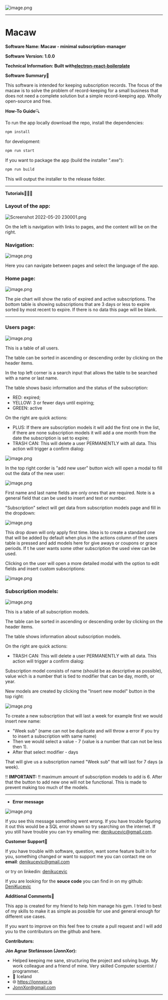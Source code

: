 ![image.png](media_Macaw/titleimg.png)

---

# Macaw

**Software Name: Macaw - minimal subscription-manager**

**Software Version: 1.0.0**

**Technical Information: Built with**[**electron-react-boilerplate**](https://electron-react-boilerplate.js.org/)

**Software Summary**🧠

This software is intended for keeping subscription records. The focus of the macaw is to solve the problem of record-keeping for a small business that does not need a complete solution but a simple record-keeping app. Wholly open-source and free.

**How-To Guide**🔍

To run the app locally download the repo, install the dependencies:

```bash
npm install
```

for development:

```bash
npm run start
```

If you want to package the app (build the installer ".exe"):

```bash
npm run build
```

This will output the installer to the release folder.

---

**Tutorials**🙋🏼‍♂️

### **Layout of the app**:

![Screenshot 2022-05-20 230001.png](media_Macaw/Screenshot%202022-05-20%20230001.png)

On the left is navigation with links to pages, and the content will be on the right.

### **Navigation**:

![image.png](media_Macaw/image.png)

Here you can navigate between pages and select the language of the app.

### **Home page**:

![image.png](media_Macaw/f4f51835-c12e-4b8b-8c67-d6e5e2074eaa_image.png)

The pie chart will show the ratio of expired and active subscriptions. The bottom table is showing subscriptions that are 3 days or less to expire sorted by most recent to expire. If there is no data this page will be blank.

---

### **Users page:**

![image.png](media_Macaw/4ed49ae4-d988-414a-a39c-ae3ad0a1b2eb_image.png)

This is a table of all users.

The table can be sorted in ascending or descending order by clicking on the header items.

In the top left corner is a search input that allows the table to be searched with a name or last name.

The table shows basic information and the status of the subscription:

- RED: expired;
- YELLOW: 3 or fewer days until expiring;
- GREEN: active

On the right are quick actions:

- PLUS: If there are subscription models it will add the first one in the list, if there are none subscription models it will add a one month from the date the subscription is set to expire;
- TRASH CAN: This will delete a user PERMANENTLY with all data. This action will trigger a confirm dialog:

![image.png](media_Macaw/8310c46e-ca86-485d-81d6-a12059b713a1_image.png)

In the top right corder is "add new user" button wich will open a modal to fill out the data of the new user:

![image.png](media_Macaw/a6943b85-54d1-4245-af60-cf0704728062_image.png)

First name and last name fields are only ones that are required. Note is a general field that can be used to insert and text or number.

"Subscription" select will get data from subscription models page and fill in the dropdown:

![image.png](media_Macaw/e3b010c5-0309-441f-af91-bd0001e38435_image.png)

This drop down will only apply first time. Idea is to create a standard one that will be added by default when plus in the actions column of the users table is pressed and add models here for give aways or coupons or grace periods. If t he user wants some other subscription the used view can be used.

Clicking on the user will open a more detailed modal with the option to edit fields and insert custom subscriptions:

![image.png](media_Macaw/0e48088b-cbc7-47d2-a6ec-ed2b6d38fb71_image.png)

### **Subscription models**:

![image.png](media_Macaw/3e181094-337c-4f39-a5a5-75b0dd27226b_image.png)

This is a table of all subscription models.

The table can be sorted in ascending or descending order by clicking on the header items.

The table shows information about subscription models.

On the right are quick actions:

- TRASH CAN: This will delete a user PERMANENTLY with all data. This action will trigger a confirm dialog:

Subscription model consists of name (should be as descriptive as possible), value wich is a number that is tied to modifier that can be day, month, or year.

New models are created by clicking the "Insert new model" button in the top right:

![image.png](media_Macaw/033fdc93-35c1-4493-91b8-5bdf63fabde6_image.png)

To create a new subscription that will last a week for example first we would insert new name:

- "Week sub" (name can not be duplicate and will throw a error if you try to insert a subscription with same name)
- Then we would select a value - 7 (value is a number that can not be less then 1).
- After that select modifier - days

That will give us a subscription named "Week sub" that will last for 7 days (a week).

!! **IMPORTANT:**
!! maximum amount of subscription models to add is 6. After that the button to add new one will not be functional. This is made to prevent making too much of the models.

---

- **Error message**

![image.png](media_Macaw/ddb09b11-9fdb-402c-99dd-f22e08275c7e_image.png)

If you see this message something went wrong. If you have trouble figuring it out this would be a SQL error shown so try searching on the internet. If you still have trouble you can try emailing me: [denikucevic@gmail.com](mailto:denikucevic@gmail.com).

**Customer Support**💭

If you have trouble with software, question, want some feature built in for you, something changed or want to support me you can contact me on **email**: [denikucevic@gmail.com](mailto:denikucevic@gmail.com)

or try on linkedin: [denikucevic](https://www.linkedin.com/in/denis-kucevic/)

If you are looking for the **souce code** you can find in on my github: [DeniKucevic](https://github.com/DeniKucevic/electron-mini-subscription-manager)

**Additional Comments**🔔

This app is created for my friend to help him manage his gym. I tried to best of my skills to make it as simple as possible for use and general enough for different use cases.

If you want to improve on this feel free to create a pull request and I will add you to the contributors on the github and here.

**Contributors:**

**Jón Agnar Stefánsson (JonnXor):**

- Helped keeping me sane, structuring the project and solving bugs. My work colleague and a friend of mine. Very skilled Computer scientist / programmer.
- 📍 Iceland
- 🌐 <https://jonnxor.is>
- [JonnXor@gmail.com](mailto:JonnXor@gmail.com)

---
